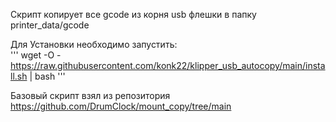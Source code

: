Скрипт копирует все gcode из корня usb флешки в папку printer_data/gcode  
  
Для Установки необходимо запустить:  
'''
wget -O - https://raw.githubusercontent.com/konk22/klipper_usb_autocopy/main/install.sh | bash
'''  

Базовый скрипт взял из репозитория https://github.com/DrumClock/mount_copy/tree/main
